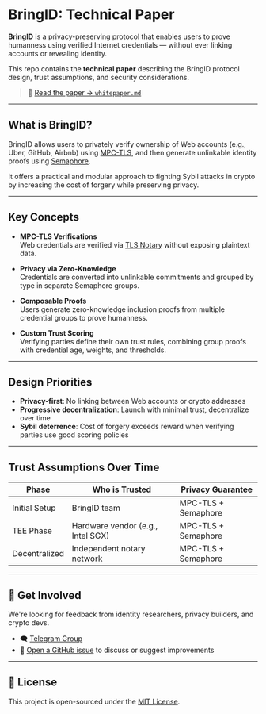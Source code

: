 # BringID: Technical Paper

**BringID** is a privacy-preserving protocol that enables users to prove humanness using verified Internet credentials — without ever linking accounts or revealing identity.

This repo contains the **technical paper** describing the BringID protocol design, trust assumptions, and security considerations.

> 📄 [Read the paper → `whitepaper.md`](./whitepaper.md)

---

## What is BringID?

BringID allows users to privately verify ownership of Web accounts (e.g., Uber, GitHub, Airbnb) using [MPC-TLS](https://github.com/tlsnotary/tlsn), and then generate unlinkable identity proofs using [Semaphore](https://semaphore.pse.dev).

It offers a practical and modular approach to fighting Sybil attacks in crypto by increasing the cost of forgery while preserving privacy.

---

## Key Concepts

- **MPC-TLS Verifications**  
  Web credentials are verified via [TLS Notary](https://github.com/tlsnotary/tlsn) without exposing plaintext data.

- **Privacy via Zero-Knowledge**  
  Credentials are converted into unlinkable commitments and grouped by type in separate Semaphore groups.

- **Composable Proofs**  
  Users generate zero-knowledge inclusion proofs from multiple credential groups to prove humanness.

- **Custom Trust Scoring**  
  Verifying parties define their own trust rules, combining group proofs with credential age, weights, and thresholds.

---

## Design Priorities

- **Privacy-first**: No linking between Web accounts or crypto addresses  
- **Progressive decentralization**: Launch with minimal trust, decentralize over time  
- **Sybil deterrence**: Cost of forgery exceeds reward when verifying parties use good scoring policies

---

## Trust Assumptions Over Time

| Phase             | Who is Trusted                     | Privacy Guarantee         |
|------------------|------------------------------------|---------------------------|
| Initial Setup     | BringID team                       | MPC-TLS + Semaphore      |
| TEE Phase         | Hardware vendor (e.g., Intel SGX)  | MPC-TLS + Semaphore      |
| Decentralized     | Independent notary network         | MPC-TLS + Semaphore      |

---

## 💬 Get Involved

We're looking for feedback from identity researchers, privacy builders, and crypto devs.

- 🗨️ [Telegram Group](https://t.me/bringid) 
- 🧠 [Open a GitHub issue](https://github.com/bringid/technical-paper/issues) to discuss or suggest improvements

---

## 📄 License

This project is open-sourced under the [MIT License](./LICENSE.md).
